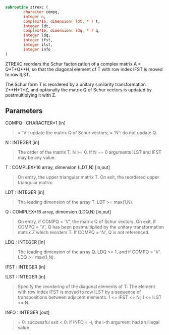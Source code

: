 ```fortran
subroutine ztrexc (
        character compq,
        integer n,
        complex*16, dimension( ldt, * ) t,
        integer ldt,
        complex*16, dimension( ldq, * ) q,
        integer ldq,
        integer ifst,
        integer ilst,
        integer info
)
```

ZTREXC reorders the Schur factorization of a complex matrix
A = Q\*T\*Q\*\*H, so that the diagonal element of T with row index IFST
is moved to row ILST.

The Schur form T is reordered by a unitary similarity transformation
Z\*\*H\*T\*Z, and optionally the matrix Q of Schur vectors is updated by
postmultiplying it with Z.

## Parameters
COMPQ : CHARACTER\*1 [in]
> = 'V':  update the matrix Q of Schur vectors;
> = 'N':  do not update Q.

N : INTEGER [in]
> The order of the matrix T. N >= 0.
> If N == 0 arguments ILST and IFST may be any value.

T : COMPLEX\*16 array, dimension (LDT,N) [in,out]
> On entry, the upper triangular matrix T.
> On exit, the reordered upper triangular matrix.

LDT : INTEGER [in]
> The leading dimension of the array T. LDT >= max(1,N).

Q : COMPLEX\*16 array, dimension (LDQ,N) [in,out]
> On entry, if COMPQ = 'V', the matrix Q of Schur vectors.
> On exit, if COMPQ = 'V', Q has been postmultiplied by the
> unitary transformation matrix Z which reorders T.
> If COMPQ = 'N', Q is not referenced.

LDQ : INTEGER [in]
> The leading dimension of the array Q.  LDQ >= 1, and if
> COMPQ = 'V', LDQ >= max(1,N).

IFST : INTEGER [in]

ILST : INTEGER [in]
> 
> Specify the reordering of the diagonal elements of T:
> The element with row index IFST is moved to row ILST by a
> sequence of transpositions between adjacent elements.
> 1 <= IFST <= N; 1 <= ILST <= N.

INFO : INTEGER [out]
> = 0:  successful exit
> < 0:  if INFO = -i, the i-th argument had an illegal value
